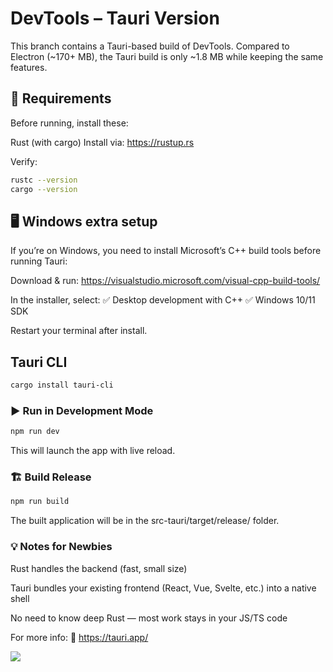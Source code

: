 # DevTools – Tauri Version
This branch contains a Tauri-based build of DevTools.
Compared to Electron (~170+ MB), the Tauri build is only ~1.8 MB while keeping the same features.

## 🚀 Requirements
Before running, install these:

Rust (with cargo)
Install via: https://rustup.rs

Verify:
```bash
rustc --version
cargo --version
```

## 🖥 Windows extra setup
If you’re on Windows, you need to install Microsoft’s C++ build tools before running Tauri:

Download & run:
https://visualstudio.microsoft.com/visual-cpp-build-tools/

In the installer, select:
✅ Desktop development with C++
✅ Windows 10/11 SDK

Restart your terminal after install.

## Tauri CLI

```bash
cargo install tauri-cli
```

### ▶️ Run in Development Mode
```bash
npm run dev
```
This will launch the app with live reload.

### 🏗 Build Release
```bash
npm run build
```
The built application will be in the src-tauri/target/release/ folder.

### 💡 Notes for Newbies
Rust handles the backend (fast, small size)

Tauri bundles your existing frontend (React, Vue, Svelte, etc.) into a native shell

No need to know deep Rust — most work stays in your JS/TS code

For more info:
📖 https://tauri.app/


![](https://rs2.deno.dev/2u841r/devtools)
